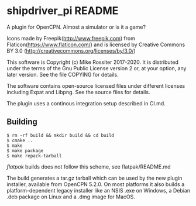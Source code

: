# shipdriver\_pi README

A plugin for OpenCPN. Almost a simulator or is it a game?

Icons made by Freepik(http://www.freepik.com) from Flaticon(https://www.flaticon.com/) and is licensed by Creative Commons BY 3.0 (http://creativecommons.org/licenses/by/3.0/)

This software is Copyright (c) Mike Rossiter 2017-2020. It is distributed under the terms of the Gnu Public License version 2 or, at your option, any later version. See the file COPYING for details.

The software contains open-source licensed files under different licenses including Expat and Libpng. See the source files for details.

The plugin uses a continous integration setup described in CI.md.

## Building

    $ rm -rf build && mkdir build && cd build
    $ cmake ..
    $ make
    $ make package
    $ make repack-tarball

*flatpak* builds does not follow this scheme, see flatpak/README.md

The build generates a tar.gz tarball which can be used by the new plugin
installer, available from OpenCPN 5.2.0. On most platforms it also builds
a platform-dependent legacy installer like an NSIS .exe on Windows, a Debian
.deb package on Linux and a .dmg image for MacOS.
